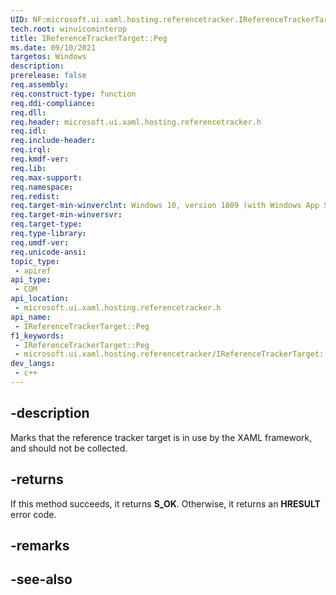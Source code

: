 ```yaml
---
UID: NF:microsoft.ui.xaml.hosting.referencetracker.IReferenceTrackerTarget.Peg
tech.root: winuicominterop
title: IReferenceTrackerTarget::Peg
ms.date: 09/10/2021
targetos: Windows
description: 
prerelease: false
req.assembly: 
req.construct-type: function
req.ddi-compliance: 
req.dll: 
req.header: microsoft.ui.xaml.hosting.referencetracker.h
req.idl: 
req.include-header: 
req.irql: 
req.kmdf-ver: 
req.lib: 
req.max-support: 
req.namespace: 
req.redist: 
req.target-min-winverclnt: Windows 10, version 1809 (with Windows App SDK 0.5 or later)
req.target-min-winversvr: 
req.target-type: 
req.type-library: 
req.umdf-ver: 
req.unicode-ansi: 
topic_type:
 - apiref
api_type:
 - COM
api_location:
 - microsoft.ui.xaml.hosting.referencetracker.h
api_name:
 - IReferenceTrackerTarget::Peg
f1_keywords:
 - IReferenceTrackerTarget::Peg
 - microsoft.ui.xaml.hosting.referencetracker/IReferenceTrackerTarget::Peg
dev_langs:
 - c++
---
```


## -description

Marks that the reference tracker target is in use by the XAML framework, and should not be collected.

## -returns

If this method succeeds, it returns **S_OK**. Otherwise, it returns an **HRESULT** error code.

## -remarks

## -see-also
